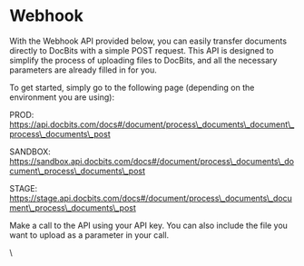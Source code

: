 # Webhook

With the Webhook API provided below, you can easily transfer documents directly to DocBits with a simple POST request. This API is designed to simplify the process of uploading files to DocBits, and all the necessary parameters are already filled in for you.

To get started, simply go to the following page (depending on the environment you are using):

PROD: https://api.docbits.com/docs#/document/process\_documents\_document\_process\_documents\_post

SANDBOX: https://sandbox.api.docbits.com/docs#/document/process\_documents\_document\_process\_documents\_post

STAGE: https://stage.api.docbits.com/docs#/document/process\_documents\_document\_process\_documents\_post

Make a call to the API using your API key. You can also include the file you want to upload as a parameter in your call.

\

